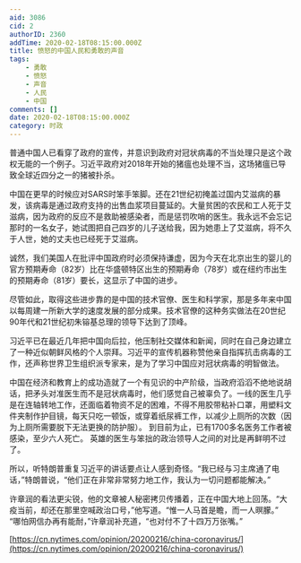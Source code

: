 ```yaml
---
aid: 3086
cid: 2
authorID: 2360
addTime: 2020-02-18T08:15:00.000Z
title: 愤怒的中国人民和勇敢的声音
tags:
    - 勇敢
    - 愤怒
    - 声音
    - 人民
    - 中国
comments: []
date: 2020-02-18T08:15:00.000Z
category: 时政
---
```


普通中国人已看穿了政府的宣传，并意识到政府对冠状病毒的不当处理只是这个政权无能的一个例子。习近平政府对2018年开始的猪瘟也处理不当，这场猪瘟已导致全球近四分之一的猪被扑杀。

中国在更早的时候应对SARS时笨手笨脚。还在21世纪初掩盖过国内艾滋病的暴发，该病毒是通过政府支持的出售血浆项目蔓延的。大量贫困的农民和工人死于艾滋病，因为政府的反应不是救助被感染者，而是惩罚吹哨的医生。我永远不会忘记那时的一名女子，她试图把自己四岁的儿子送给我，因为她患上了艾滋病，将不久于人世，她的丈夫也已经死于艾滋病。

诚然，我们美国人在批评中国政府时必须保持谦虚，因为今天在北京出生的婴儿的官方预期寿命（82岁）比在华盛顿特区出生的预期寿命（78岁）或在纽约市出生的预期寿命（81岁）要长，这显示了中国的进步。

尽管如此，取得这些进步靠的是中国的技术官僚、医生和科学家，那是多年来中国以每周建一所新大学的速度发展的部分成果。技术官僚的这种务实做法在20世纪90年代和21世纪初朱镕基总理的领导下达到了顶峰。

习近平已在最近几年把中国向后拉，他压制社交媒体和新闻，同时在自己身边建立了一种近似朝鲜风格的个人崇拜。习近平的宣传机器称赞他亲自指挥抗击病毒的工作，还声称世界卫生组织派专家来，是为了学习中国应对冠状病毒的明智做法。

中国在经济和教育上的成功造就了一个有见识的中产阶级，当政府滔滔不绝地说胡话，把矛头对准医生而不是冠状病毒时，他们感觉自己被辜负了。一线的医生几乎是在连轴转地工作，还面临着物资不足的困难，不得不用胶带粘补口罩，用塑料文件夹制作护目镜，每天只吃一顿饭，或穿着纸尿裤工作，以减少上厕所的次数（因为上厕所需要脱下无法更换的防护服）。 到目前为止，已有1700多名医务工作者被感染，至少六人死亡。 英雄的医生与笨拙的政治领导人之间的对比是再鲜明不过了。

所以，听特朗普重复习近平的讲话要点让人感到奇怪。“我已经与习主席通了电话，”特朗普说，“他们正在非常非常努力地工作，我认为一切问题都能解决。”

许章润的看法更尖锐，他的文章被人秘密拷贝传播着，正在中国大地上回荡。“大疫当前，却还在那里空喊政治口号，”他写道。“惟一人马首是瞻，而一人暝朦。” “哪怕网信办再有能耐，”许章润补充道，“也对付不了十四万万张嘴。”

[https://cn.nytimes.com/opinion/20200216/china-coronavirus/](https://cn.nytimes.com/opinion/20200216/china-coronavirus/)
